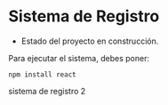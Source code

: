 <h1>Sistema de Registro</h1>

- Estado del proyecto en construcción.

Para ejecutar el sistema, debes poner:

```npm install react```

sistema de registro 2
